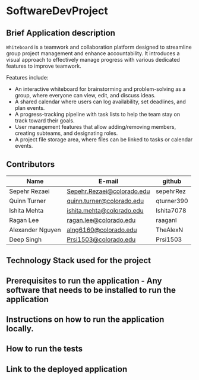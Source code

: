 # **SoftwareDevProject**
## Brief Application description
`Whiteboard` is a teamwork and collaboration platform designed to streamline group project management and enhance accountability. It introduces a visual approach to effectively manage progress with various dedicated features to improve teamwork.

Features include:

- An interactive whiteboard for brainstorming and problem-solving as a group, where everyone can view, edit, and discuss ideas.
- A shared calendar where users can log availability, set deadlines, and plan events.
- A progress-tracking pipeline with task lists to help the team stay on track toward their goals.
- User management features that allow adding/removing members, creating subteams, and designating roles.
- A project file storage area, where files can be linked to tasks or calendar events.
## Contributors 
| Name | E-mail | github |
| ---- | ------ | ------ |
| Sepehr Rezaei | Sepehr.Rezaei@colorado.edu | sepehrRez |
| Quinn Turner | quinn.turner@colorado.edu | qturner390 |
| Ishita Mehta | ishita.mehta@colorado.edu | Ishita7078 |
| Ragan Lee | ragan.lee@colorado.edu | raaganl |
| Alexander Nguyen | alng6160@colorado.edu | TheAlexN |
| Deep Singh | Prsi1503@colorado.edu | Prsi1503 |
## Technology Stack used for the project
## Prerequisites to run the application - Any software that needs to be installed to run the application
## Instructions on how to run the application locally.
## How to run the tests
## Link to the deployed application
